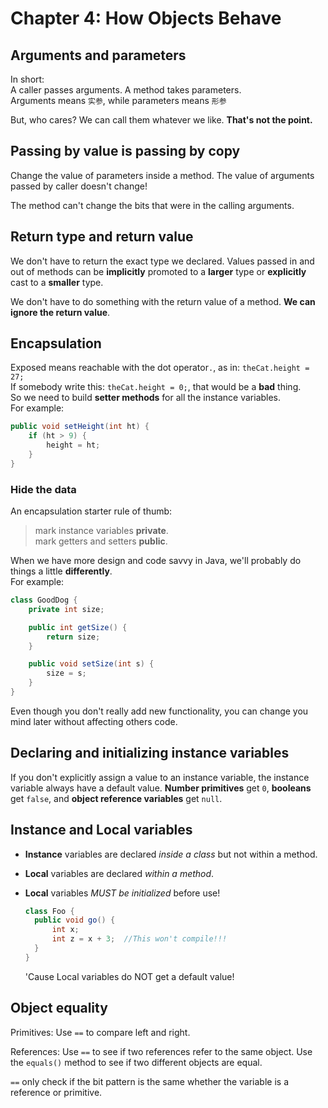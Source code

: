 # Chapter 4: How Objects Behave

## Arguments and parameters

In short:  
A caller passes arguments. A method takes parameters.  
Arguments means `实参`, while parameters means `形参`  

But, who cares? We can call them whatever we like. **That's not the point.**

## Passing by value is passing by copy

Change the value of parameters inside a method. The value of arguments passed by caller doesn't change!

The method can't change the bits that were in the calling arguments.

## Return type and return value

We don't have to return the exact type we declared. Values passed in and out of methods can be **implicitly** promoted to a **larger** type or **explicitly** cast to a **smaller** type.

We don't have to do something with the return value of a method. **We can ignore the return value**.

## Encapsulation

Exposed means reachable with the dot operator`.`, as in: `theCat.height = 27;`  
If somebody write this: `theCat.height = 0;`, that would be a **bad** thing.  
So we need to build **setter methods** for all the instance variables.  
For example:  

```java
public void setHeight(int ht) {
    if (ht > 9) {
        height = ht;
    }
}
```

### Hide the data

An encapsulation starter rule of thumb:

> mark instance variables **private**.  
> mark getters and setters **public**.

When we have more design and code savvy in Java, we'll probably do things a little **differently**.  
For example:

```java
class GoodDog {
    private int size;

    public int getSize() {
        return size;
    }

    public void setSize(int s) {
        size = s;
    }
}
```

Even though you don't really add new functionality, you can change you mind later without affecting others code.

## Declaring and initializing instance variables

If you don't explicitly assign a value to an instance variable, the instance variable always have a default value. **Number primitives** get `0`, **booleans** get `false`, and **object reference variables** get `null`.

## Instance and Local variables

- **Instance** variables are declared *inside a class* but not within a method.  
- **Local** variables are declared *within a method*.  
- **Local** variables *MUST be initialized* before use!  

  ```java
  class Foo {
    public void go() {
        int x;
        int z = x + 3;  //This won't compile!!!
    }
  }
  ```
  
  'Cause Local variables do NOT get a default value!

## Object equality

Primitives: Use `==` to compare left and right.

References: Use `==` to see if two references refer to the same object. Use the `equals()` method to see if two different objects are equal.

`==` only check if the bit pattern is the same whether the variable is a reference or primitive.
